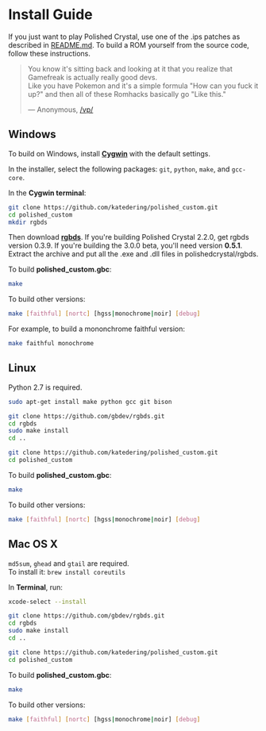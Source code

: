 # Install Guide

If you just want to play Polished Crystal, use one of the .ips patches as described in [README.md](README.md#download-and-play). To build a ROM yourself from the source code, follow these instructions.

> You know it's sitting back and looking at it that you realize that Gamefreak is actually really good devs.  
> Like you have Pokemon and it's a simple formula "How can you fuck it up?" and then all of these Romhacks basically go "Like this."
>
> — Anonymous, [/vp/](https://boards.4channel.org/vp/)


## Windows

To build on Windows, install [**Cygwin**](http://cygwin.com/install.html) with the default settings.

In the installer, select the following packages: `git`, `python`, `make`, and `gcc-core`.

In the **Cygwin terminal**:

```bash
git clone https://github.com/katedering/polished_custom.git
cd polished_custom
mkdir rgbds
```

Then download [**rgbds**](https://rgbds.gbdev.io/). If you're building Polished Crystal 2.2.0, get rgbds version 0.3.9. If you're building the 3.0.0 beta, you'll need version **0.5.1**. Extract the archive and put all the .exe and .dll files in polishedcrystal/rgbds.

To build **polished_custom.gbc**:

```bash
make
```

To build other versions:

```bash
make [faithful] [nortc] [hgss|monochrome|noir] [debug]
```

For example, to build a mononchrome faithful version:

```bash
make faithful monochrome
```


## Linux

Python 2.7 is required.

```bash
sudo apt-get install make python gcc git bison

git clone https://github.com/gbdev/rgbds.git
cd rgbds
sudo make install
cd ..

git clone https://github.com/katedering/polished_custom.git
cd polished_custom
```

To build **polished_custom.gbc**:

```bash
make
```

To build other versions:

```bash
make [faithful] [nortc] [hgss|monochrome|noir] [debug]
```


## Mac OS X

`md5sum`, `ghead` and `gtail` are required.  
To install it: ```brew install coreutils```

In **Terminal**, run:

```bash
xcode-select --install

git clone https://github.com/gbdev/rgbds.git
cd rgbds
sudo make install
cd ..

git clone https://github.com/katedering/polished_custom.git
cd polished_custom
```

To build **polished_custom.gbc**:

```bash
make
```

To build other versions:

```bash
make [faithful] [nortc] [hgss|monochrome|noir] [debug]
```

